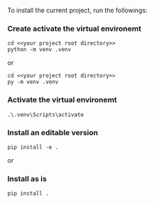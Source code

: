 To install the current project, run the followings:

### Create activate the virtual environemt
```console
cd <<your project root directory>>
python -m venv .venv
```
or
```console
cd <<your project root directory>>
py -m venv .venv
```

### Activate the virtual environemt
```console
.\.venv\Scripts\activate
```

### Install an editable version
```console
pip install -e .
```
or 
### Install as is
```console
pip install .
```

